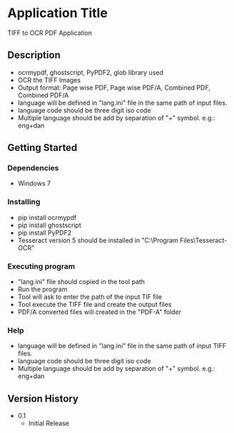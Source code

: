 # Application Title

TIFF to OCR PDF Application

## Description

* ocrmypdf, ghostscript, PyPDF2, glob library used
* OCR the TIFF Images
* Output format: Page wise PDF, Page wise PDF/A, Combined PDF, Combined PDF/A
* language will be defined in "lang.ini" file in the same path of input files.
* language code should be three digit iso code
* Multiple language should be add by separation of "+" symbol. e.g.: eng+dan

## Getting Started

### Dependencies

* Windows 7

### Installing

* pip install ocrmypdf
* pip install ghostscript
* pip install PyPDF2
* Tesseract version 5 should be installed in "C:\Program Files\Tesseract-OCR"

### Executing program

* "lang.ini" file should copied in the tool path
* Run the program
* Tool will ask to enter the path of the input TIF file
* Tool execute the TIFF file and create the output files
* PDF/A converted files will created in the "PDF-A" folder

### Help

* language will be defined in "lang.ini" file in the same path of input TIFF files.
* language code should be three digit iso code
* Multiple language should be add by separation of "+" symbol. e.g.: eng+dan



## Version History

* 0.1
    * Initial Release
